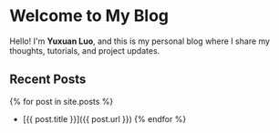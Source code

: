 # Welcome to My Blog

Hello! I'm **Yuxuan Luo**, and this is my personal blog where I share my thoughts, tutorials, and project updates.

## Recent Posts

{% for post in site.posts %}
- [{{ post.title }}]({{ post.url }})
{% endfor %}


